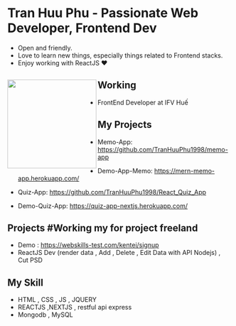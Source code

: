 # Tran Huu Phu - Passionate Web Developer, Frontend Dev

- Open and friendly.
- Love to learn new things, especially things related to Frontend stacks.
- Enjoy working with ReactJS ❤

## Working <a href="https://github.com/paulnguyen-mn"><img align="left" width="auto" height="200" src="https://res.cloudinary.com/kimwy/image/upload/v1598840300/easyfrontend/programming_hgngx9.png"></a>

- FrontEnd Developer at IFV Huế 

## My Projects

- Memo-App: https://github.com/TranHuuPhu1998/memo-app
- Demo-App-Memo: https://mern-memo-app.herokuapp.com/

- Quiz-App: https://github.com/TranHuuPhu1998/React_Quiz_App
- Demo-Quiz-App: https://quiz-app-nextjs.herokuapp.com/

## Projects #Working my for project freeland 

- Demo : https://webskills-test.com/kentei/signup
- ReactJS Dev (render data , Add , Delete , Edit Data with API Nodejs) , Cut PSD

## My Skill
- HTML , CSS , JS , JQUERY
- REACTJS ,NEXTJS , restful api express 
- Mongodb , MySQL

